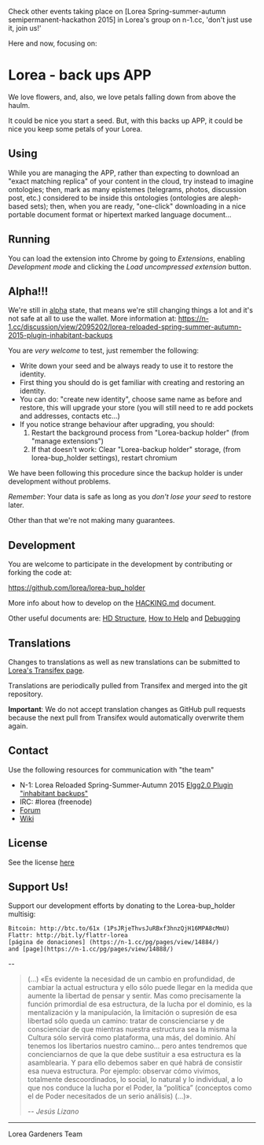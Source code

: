 Check other events taking place on [Lorea Spring-summer-autumn semipermanent-hackathon 2015] in Lorea's group on n-1.cc, 'don't just use it, join us!' 

Here and now, focusing on:

Lorea - back ups APP
===========

We love flowers, and, also, we love petals falling down from above the haulm.

It could be nice you start a seed. But, with this backs up APP, it could be nice you keep some petals of your Lorea.

Using
------------
While you are managing the APP, rather than expecting to download an "exact matching replica" of your content in the cloud, try instead to imagine ontologies; then, mark as many epistemes (telegrams, photos, discussion post, etc.) considered to be inside this ontologies (ontologies are aleph-based sets); then, when you are ready, "one-click" downloading in a nice portable document format or hipertext marked language document...

Running
-----------

You can load the extension into Chrome by going to _Extensions_, enabling _Development mode_ and clicking the _Load uncompressed extension_ button.


Alpha!!!
-----------
We're still in [alpha](http://en.wikipedia.org/wiki/Software_release_life_cycle#Alpha) state, that means we're still changing things a lot and it's not safe at all to use the wallet.
More information at: https://n-1.cc/discussion/view/2095202/lorea-reloaded-spring-summer-autumn-2015-plugin-inhabitant-backups

You are *very welcome* to test, just remember the following:
 * Write down your seed and be always ready to use it to restore the identity.
 * First thing you should do is get familiar with creating and restoring an identity.
 * You can do: "create new identity", choose same name as before and restore, this will upgrade your store (you will still need to re add pockets and addresses, contacts etc...)
 * If you notice strange behaviour after upgrading, you should:
    1. Restart the background process from "Lorea-backup holder" (from "manage extensions")
    2. If that doesn't work: Clear "Lorea-backup holder" storage, (from lorea-bup_holder settings), restart chromium

We have been following this procedure since the backup holder is under development without problems.

*Remember*: Your data is safe as long as you *don't lose your seed* to restore later.

Other than that we're not making many guarantees.


Development
-----------
You are welcome to participate in the development by contributing or forking the code at:

<https://github.com/lorea/lorea-bup_holder>

More info about how to develop on the [HACKING.md](HACKING.md) document.

Other useful documents are: [HD Structure](https://n-1.cc/dokuwiki/17605/doku.php?id/HDBUP_Holder), [How to Help](https://n-1.cc/dokuwiki/17605/doku.php?id=howtohelp) and [Debugging](https://n-1.cc/dokuwiki/17605/doku.php?id=debug)


Translations
-----------
Changes to translations as well as new translations can be submitted to [Lorea's Transifex page](https://www.transifex.com/projects/p/lorea/lorea-bup_holder).

Translations are periodically pulled from Transifex and merged into the git repository.

**Important**: We do not accept translation changes as GitHub pull requests because the next pull from Transifex would automatically overwrite them again.


Contact
-----------

Use the following resources for communication with "the team"

* N-1: Lorea Reloaded Spring-Summer-Autumn 2015 [Elgg2.0 Plugin "inhabitant backups"](https://n-1.cc/tasks/view/2095737/lorea-reloaded-spring-summer-autumn-2015-plugin-inhabitant-backups)
* IRC: #lorea (freenode)
* [Forum](https://n-1.cc/g/lorea+code)
* [Wiki](https://n-1.cc/dokuwiki/17605/doku.php?id=webpg)


License
------------
See the license [here](COPYRIGHT)

Support Us!
------------

Support our development efforts by donating to the Lorea-bup_holder multisig:

    Bitcoin: http://btc.to/61x (1PsJRjeThvsJuRBxf3hnzQjH16MPA8cMmU)
    Flattr: http://bit.ly/flattr-lorea
    [página de donaciones] (https://n-1.cc/pg/pages/view/14884/)
    and [page](https://n-1.cc/pg/pages/view/14888/)


--

> (...) «Es evidente la necesidad de un cambio en
profundidad, de cambiar la actual estructura y ello sólo
puede llegar en la medida que aumente la libertad de
pensar y sentir. Mas como precisamente la función primordial
de esa estructura, de la lucha por el dominio, es
la mentalización y la manipulación, la limitación o
supresión de esa libertad sólo queda un camino: tratar de
conscienciarse y de conscienciar de que mientras nuestra
estructura sea la misma la Cultura sólo servirá como plataforma,
una más, del dominio. Ahí tenemos los libertarios
nuestro camino… pero antes tendremos que concienciarnos
de que la que debe sustituir a esa estructura
es la asamblearia. Y para ello debemos saber en qué
habrá de consistir esa nueva estructura. Por ejemplo:
observar cómo vivimos, totalmente descoordinados, lo
social, lo natural y lo individual, a lo que nos conduce la
lucha por el Poder, la “política” (conceptos como el de
Poder necesitados de un serio análisis) (...)».
>
> -- <cite>Jesús Lizano</cite>

- - -

Lorea Gardeners Team
